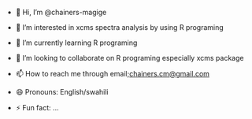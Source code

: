 - 👋 Hi, I’m @chainers-magige
- 👀 I’m interested in xcms spectra analysis by using R programing
- 🌱 I’m currently learning  R programing
  
- 💞️ I’m looking to collaborate on R programing especially xcms package 
- 📫 How to reach me through email;chainers.cm@gmail.com
- 😄 Pronouns: English/swahili
- ⚡ Fun fact: ...

<!---
chainers-magige/chainers-magige is a ✨ special ✨ repository because its `README.md` (this file) appears on your GitHub profile.
You can click the Preview link to take a look at your changes.
--->
